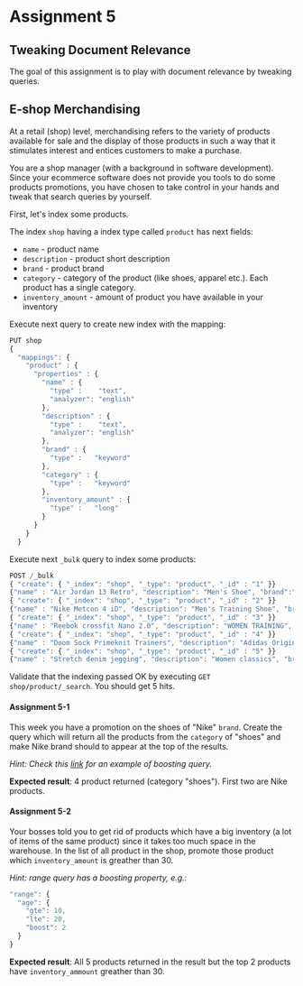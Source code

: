 # Assignment 5

## Tweaking Document Relevance

The goal of this assignment is to play with document relevance by tweaking queries.

## E-shop Merchandising

At a retail (shop) level, merchandising refers to the variety of products available 
for sale and the display of those products in such a way that it stimulates 
interest and entices customers to make a purchase.

You are a shop manager (with a background in software development). Since your ecommerce
software does not provide you tools to do some products promotions, you have chosen
to take control in your hands and tweak that search queries by yourself.

First, let's index some products. 

The index `shop` having a index type called `product` has next fields:
* `name` - product name
* `description` - product short description
* `brand` - product brand
* `category` - category of the product (like shoes, apparel etc.). 
    Each product has a single category.
* `inventory_amount` - amount of product you have available in your inventory

Execute next query to create new index with the mapping:

```javascript
PUT shop
{
  "mappings": {
    "product" : {
      "properties" : {
        "name" : {
          "type" :    "text",
          "analyzer": "english"
        },
        "description" : {
          "type" :    "text",
          "analyzer": "english"
        },
        "brand" : {
          "type" :   "keyword"
        },
        "category" : {
          "type" :   "keyword"
        },
        "inventory_amount" : {
          "type" :   "long"
        }
      }
    }
  }
```

Execute next `_bulk` query to index some products:

```javascript
POST /_bulk
{ "create": { "_index": "shop", "_type": "product", "_id" : "1" }}
{"name" : "Air Jordan 13 Retro", "description": "Men's Shoe", "brand":"Nike", "category":"shoes", "inventory_amount":"50"}
{ "create": { "_index": "shop", "_type": "product", "_id" : "2" }}
{"name" : "Nike Metcon 4 iD", "description": "Men's Training Shoe", "brand":"Nike", "category":"shoes", "inventory_amount":"5"}
{ "create": { "_index": "shop", "_type": "product", "_id" : "3" }}
{"name" : "Reebok crossfit Nano 2.0", "description": "WOMEN TRAINING", "brand":"Reebok", "category":"shoes", "inventory_amount":"150"}
{ "create": { "_index": "shop", "_type": "product", "_id" : "4" }}
{"name" : "Doom Sock Primeknit Trainers", "description": "Adidas Original Trainers", "brand":"Adidas", "category":"shoes", "inventory_amount":"15"}
{ "create": { "_index": "shop", "_type": "product", "_id" : "5" }}
{"name" : "Stretch denim jegging", "description": "Women classics", "brand":"Reebok", "category":"apparel", "inventory_amount":"3"}
```

Validate that the indexing passed OK by executing `GET shop/product/_search`.
You should get 5 hits.

#### Assignment 5-1

This week you have a promotion on the shoes of "Nike" `brand`.
Create the query which will return all the products from the `category` of "shoes" and
make Nike brand should to appear at the top of the results.

*Hint: Check this [link](https://www.elastic.co/guide/en/elasticsearch/guide/current/_boosting_query_clauses.html)
for an example of boosting query.*

**Expected result**: 4 product returned (category "shoes"). First two are Nike products.

#### Assignment 5-2

Your bosses told you to get rid of products which have a big inventory 
(a lot of items of the same product) since it takes too much space in the warehouse.
In the list of all product in the shop, promote those product which `inventory_amount`
is greather than 30.

*Hint: range query has a boosting property, e.g.:*
```javascript
"range": {
  "age": {
    "gte": 10,
    "lte": 20,
    "boost": 2
  }
}
```

**Expected result**: All 5 products returned in the result but the top 2 products have
`inventory_ammount` greather than 30.